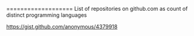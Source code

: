 ===================
List of repositories on github.com as count of distinct programming languages

https://gist.github.com/anonymous/4379918
